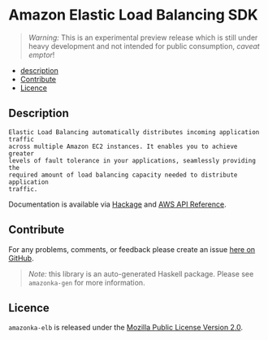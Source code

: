 # Amazon Elastic Load Balancing SDK

> _Warning:_ This is an experimental preview release which is still under heavy development and not intended for public consumption, _caveat emptor_!

* [description](#description)
* [Contribute](#contribute)
* [Licence](#licence)

## Description

    Elastic Load Balancing automatically distributes incoming application traffic
    across multiple Amazon EC2 instances. It enables you to achieve greater
    levels of fault tolerance in your applications, seamlessly providing the
    required amount of load balancing capacity needed to distribute application
    traffic.

Documentation is available via [Hackage](http://hackage.haskell.org/package/amazonka-elb)
and [AWS API Reference](http://docs.aws.amazon.com/ElasticLoadBalancing/latest/APIReference/Welcome.html).


## Contribute

For any problems, comments, or feedback please create an issue [here on GitHub](https://github.com/brendanhay/amazonka/issues).

> _Note:_ this library is an auto-generated Haskell package. Please see `amazonka-gen` for more information.


## Licence

`amazonka-elb` is released under the [Mozilla Public License Version 2.0](http://www.mozilla.org/MPL/).

